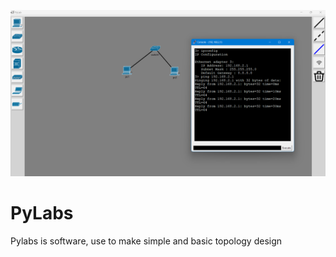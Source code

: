 ![alt_text](https://github.com/alegarsio/PyLabs/blob/main/animation/netsim.png?raw=true)
# PyLabs
Pylabs is software, use to make simple and basic topology design
